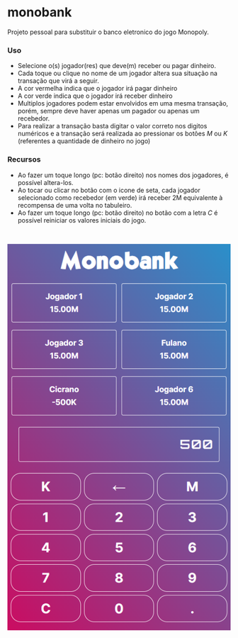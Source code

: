 # monobank
Projeto pessoal para substituir o banco eletronico do jogo Monopoly.

### Uso
- Selecione o(s) jogador(res) que deve(m) receber ou pagar dinheiro.
- Cada toque ou clique no nome de um jogador altera sua situação na transação que virá a seguir.
- A cor vermelha indica que o jogador irá pagar dinheiro
- A cor verde indica que o jogador irá receber dinheiro
- Multiplos jogadores podem estar envolvidos em uma mesma transação, porém, sempre deve haver apenas um pagador ou apenas um recebedor.
- Para realizar a transação basta digitar o valor correto nos digitos numéricos e a transação será realizada ao pressionar os botões *M* ou *K* (referentes a quantidade de dinheiro no jogo)

### Recursos
- Ao fazer um toque longo (pc: botão direito) nos nomes dos jogadores, é possível altera-los.
- Ao tocar ou clicar no botão com o icone de seta, cada jogador selecionado como recebedor (em verde) irá receber 2M equivalente à recompensa de uma volta no tabuleiro.
- Ao fazer um toque longo (pc: botão direito) no botão com a letra *C* é possível reiniciar os valores iniciais do jogo.

</br>

![print da aplicação](https://raw.githubusercontent.com/Sigerolem/monobank/main/public/print%20monobank.png)
